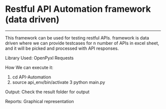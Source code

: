 # Restful API Automation framework (data driven)
------------------------------------------------------------------------------------------------------------
This framework can be used for testing restful APIs. framework is data driven where we can provide testcases for n number of APIs in excel sheet, and it will be picked and processed with API responses.

Library Used:
OpenPyxl
Requests



How We can execute it:
1. cd API-Automation
2. source api_env/bin/activate
3 python main.py 


Output:
Check the result folder for output

Reports: Graphical representation 

